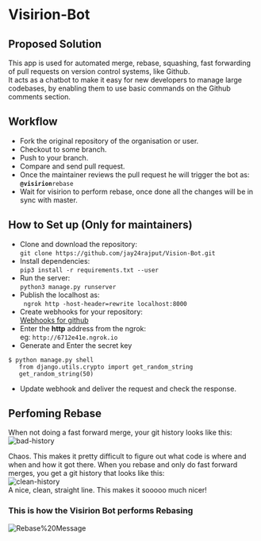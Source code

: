# Visirion-Bot

## Proposed Solution
This app is used for automated merge, rebase, squashing, fast forwarding of pull requests on version control systems, like Github. <br>
It acts as a chatbot to make it easy for new developers to manage large codebases, by enabling them to use basic commands on the Github comments section.

## Workflow
- Fork the original repository of the organisation or user.<br>
- Checkout to some branch. <br>
- Push to your branch. <br>
- Compare and send pull request.<br>
- Once the maintainer reviews the pull request he will trigger the bot as: <br>
**```@visirion```**```rebase``` <br>
- Wait for visirion to perform rebase, once done all the changes will be in sync with master.

## How to Set up (Only for maintainers)
- Clone and download the repository: <br>
```git clone https://github.com/jay24rajput/Vision-Bot.git``` <br>
- Install dependencies: <br>
```pip3 install -r requirements.txt --user``` <br>
- Run the server: <br>
```python3 manage.py runserver``` <br> 
- Publish the localhost as: <br>
``` ngrok http -host-header=rewrite localhost:8000``` <br>
- Create webhooks for your repository: <br>
[Webhooks for github](https://developer.github.com/webhooks/creating/)
- Enter the **http** address from the ngrok: <br>
eg: ```http://6712e41e.ngrok.io``` <br>
- Generate and Enter the secret key <br>
```
$ python manage.py shell
   from django.utils.crypto import get_random_string
   get_random_string(50)
```
- Update webhook and deliver the request and check the response.

## Perfoming Rebase
When not doing a fast forward merge, your git history looks like this: <br>
![bad-history](data/bad-history.png)
<br>

Chaos. This makes it pretty difficult to figure out what code is where and when and how it got there.
When you rebase and only do fast forward merges, you get a git history that looks like this:<br>
![clean-history](data/clean-history.png) <br>
A nice, clean, straight line. This makes it sooooo much nicer! <br>

### This is how the Visirion Bot performs Rebasing

![Rebase%20Message](data/Rebase%20Messge.png) <br>

